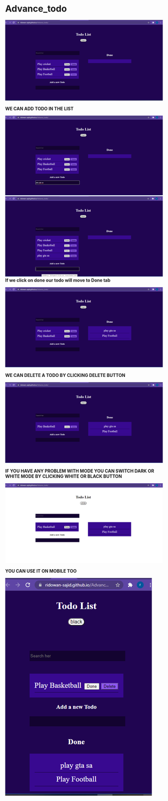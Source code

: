 # Advance_todo

![](images/Screenshot%20(469).png)

**WE CAN ADD TODO IN THE LIST**

![](images/Screenshot%20(470).png)
![](images/Screenshot%20(471).png)
**If we click on done our todo will move to Done tab**

![](images/Screenshot%20(472).png)

**WE CAN DELETE A TODO BY CLICKING DELETE BUTTON**

![](images/Screenshot%20(473).png)

**IF YOU HAVE ANY PROBLEM WITH MODE YOU CAN SWITCH DARK OR WHITE MODE BY CLICKING WHITE OR BLACK BUTTON**

![](images/Screenshot%20(474).png)

**YOU CAN USE IT ON MOBILE TOO**

![](images/Screenshot%20(475).png)
